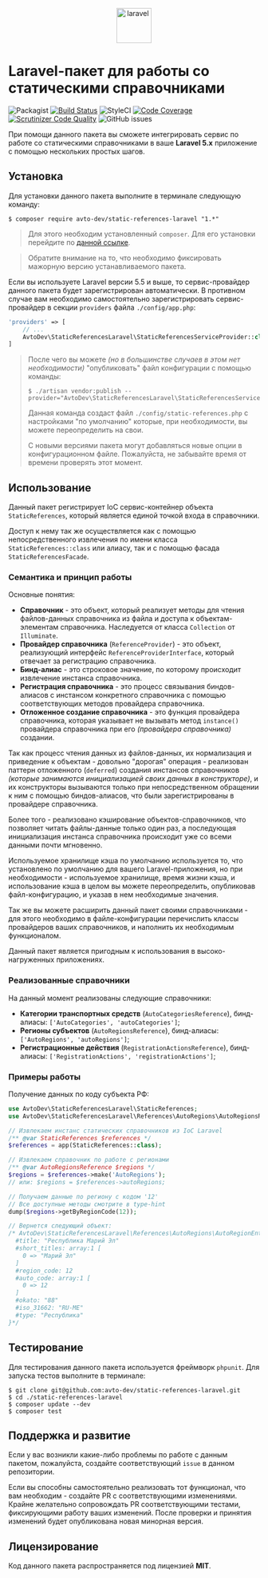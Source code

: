 <p align="center">
  <img alt="laravel" src="https://habrastorage.org/webt/59/e1/c4/59e1c40b83e9d293787547.png" width="70" height="70" />
</p>

# Laravel-пакет для работы со статическими справочниками

![Packagist](https://img.shields.io/packagist/v/avto-dev/static-references-laravel.svg?style=flat&maxAge=30)
[![Build Status](https://scrutinizer-ci.com/g/avto-dev/static-references-laravel/badges/build.png?b=master)](https://scrutinizer-ci.com/g/avto-dev/static-references-laravel/build-status/master)
![StyleCI](https://styleci.io/repos/107638384/shield?style=flat&maxAge=30)
[![Code Coverage](https://scrutinizer-ci.com/g/avto-dev/static-references-laravel/badges/coverage.png?b=master)](https://scrutinizer-ci.com/g/avto-dev/static-references-laravel/?branch=master)
[![Scrutinizer Code Quality](https://scrutinizer-ci.com/g/avto-dev/static-references-laravel/badges/quality-score.png?b=master)](https://scrutinizer-ci.com/g/avto-dev/static-references-laravel/?branch=master)
![GitHub issues](https://img.shields.io/github/issues/avto-dev/static-references-laravel.svg?style=flat&maxAge=30)

При помощи данного пакета вы сможете интегрировать сервис по работе со статическими справочниками в ваше **Laravel 5.x** приложение с 
помощью нескольких простых шагов.

## Установка

Для установки данного пакета выполните в терминале следующую команду:

```shell
$ composer require avto-dev/static-references-laravel "1.*"
```

> Для этого необходим установленный `composer`. Для его установки перейдите по [данной ссылке][getcomposer].

> Обратите внимание на то, что необходимо фиксировать мажорную версию устанавливаемого пакета.

Если вы используете Laravel версии 5.5 и выше, то сервис-провайдер данного пакета будет зарегистрирован автоматически. В противном случае вам необходимо самостоятельно зарегистрировать сервис-провайдер в секции `providers` файла `./config/app.php`:

```php
'providers' => [
    // ...
    AvtoDev\StaticReferencesLaravel\StaticReferencesServiceProvider::class,
]
```

> После чего вы можете *(но в большинстве случаев в этом нет необходимости)* "опубликовать" файл конфигурации с помощью команды:
> 
> ```shell
> $ ./artisan vendor:publish --provider="AvtoDev\StaticReferencesLaravel\StaticReferencesServiceProvider"
> ```
> 
> Данная команда создаст файл `./config/static-references.php` с настройками "по умолчанию" которые, при необходимости, вы можете переопределить на свои.
> 
> С новыми версиями пакета могут добавляться новые опции в конфигурационном файле. Пожалуйста, не забывайте время от времени проверять этот момент.

## Использование

Данный пакет регистрирует IoC сервис-контейнер объекта `StaticReferences`, который является единой точкой входа в справочники.

Доступ к нему так же осуществляется как с помощью непосредственного извлечения по имени класса `StaticReferences::class` или алиасу, так и с помощью фасада `StaticReferencesFacade`.

### Семантика и принцип работы

Основные понятия:

 * **Справочник** - это объект, который реализует методы для чтения файлов-данных справочника из файла и доступа к объектам-элементам справочника. Наследуется от класса `Collection` от `Illuminate`.
 * **Провайдер справочника** (`ReferenceProvider`) - это объект, реализующий интерфейс `ReferenceProviderInterface`, который отвечает за регистрацию справочника.
 * **Бинд-алиас** - это строковое значение, по которому происходит извлечение инстанса справочника.
 * **Регистрация справочника** - это процесс связывания биндов-алиасов с инстансом конкретного справочника с помощью соответствующих методов провайдера справочника.
 * **Отложенное создание справочника** - это функция провайдера справочника, которая указывает не вызывать метод `instance()` провайдера справочника при его *(провайдера справочника)* создании.

Так как процесс чтения данных из файлов-данных, их нормализация и приведение к объектам - довольно "дорогая" операция - реализован паттерн отложенного (`deferred`) создания инстансов справочников *(которые занимаются инициализацией своих данных в конструкторе)*, и их конструкторы вызываются только при непосредственном обращении к ним с помощью биндов-алиасов, что были зарегистрированы в провайдере справочника.

Более того - реализовано кэширование объектов-справочников, что позволяет читать файлы-данные только один раз, а последующая инициализация инстанса справочника происходит уже со всеми данными почти мгновенно.

Используемое хранилище кэша по умолчанию используется то, что установлено по умолчанию для вашего Laravel-приложения, но при необходимости - используемое хранилище, время жизни кэша, и использование кэша в целом вы можете переопределить, опубликовав файл-конфигурацию, и указав в нем необходимые значения.

Так же вы можете расширить данный пакет своими справочниками - для этого необходимо в файле-конфигурации перечислить классы провайдеров ваших справочников, и наполнить их необходимым функционалом.

Данный пакет является пригодным к использования в высоко-нагруженных приложениях.

### Реализованные справочники

На данный момент реализованы следующие справочники:

 * **Категории транспортных средств** (`AutoCategoriesReference`), бинд-алиасы: `['AutoCategories', 'autoCategories']`;
 * **Регионы субъектов** (`AutoRegionsReference`), бинд-алиасы: `['AutoRegions', 'autoRegions']`;
 * **Регистрационные действия** (`RegistrationActionsReference`), бинд-алиасы: `['RegistrationActions', 'registrationActions']`;

### Примеры работы

Получение данных по коду субъекта РФ:
```php
use AvtoDev\StaticReferencesLaravel\StaticReferences;
use AvtoDev\StaticReferencesLaravel\References\AutoRegions\AutoRegionsReference;

// Извлекаем инстанс статических справочников из IoC Laravel
/** @var StaticReferences $references */
$references = app(StaticReferences::class);

// Извлекаем справочник по работе с регионами
/** @var AutoRegionsReference $regions */
$regions = $references->make('AutoRegions');
// или: $regions = $references->autoRegions;

// Получаем данные по региону с кодом '12'
// Все доступные методы смотрите в type-hint
dump($regions->getByRegionCode(12));

// Вернется следующий объект:
/* AvtoDev\StaticReferencesLaravel\References\AutoRegions\AutoRegionEntry {
  #title: "Республика Марий Эл"
  #short_titles: array:1 [
    0 => "Марий Эл"
  ]
  #region_code: 12
  #auto_code: array:1 [
    0 => 12
  ]
  #okato: "88"
  #iso_31662: "RU-ME"
  #type: "Республика"
}*/
```

## Тестирование

Для тестирования данного пакета используется фреймворк `phpunit`. Для запуска тестов выполните в терминале:

```shell
$ git clone git@github.com:avto-dev/static-references-laravel.git
$ cd ./static-references-laravel
$ composer update --dev
$ composer test
```

## Поддержка и развитие

Если у вас возникли какие-либо проблемы по работе с данным пакетом, пожалуйста, создайте соответствующий `issue` в данном репозитории.

Если вы способны самостоятельно реализовать тот функционал, что вам необходим - создайте PR с соответствующими изменениями. Крайне желательно сопровождать PR соответствующими тестами, фиксирующими работу ваших изменений. После проверки и принятия изменений будет опубликована новая минорная версия.

## Лицензирование

Код данного пакета распространяется под лицензией **MIT**.

[getcomposer]:https://getcomposer.org/download/
